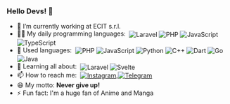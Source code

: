 <h3>Hello Devs! 👋</h3>
<ul>
    <li>
        <span>
            🏢 I’m currently working at ECIT s.r.l.
        </span>
    </li>
    <li>
        <span>
            👨‍💻 My daily programming languages:&nbsp;
            <img align="center" alt="Laravel" src="https://img.shields.io/badge/laravel%20-%23FF2D20.svg?&style=for-the-badge&logo=laravel&logoColor=white">
            <img align="center" alt="PHP" src="https://img.shields.io/badge/php%20-%23777BB4.svg?&style=for-the-badge&logo=php&logoColor=white">
            <img align="center" alt="JavaScript" src="https://img.shields.io/badge/Javascript%20-%23F7DF1E.svg?&style=for-the-badge&logo=javascript&logoColor=222222">
            <img align="center" alt="TypeScript" src="https://img.shields.io/badge/TypeScript%20-%23007ACC.svg?&style=for-the-badge&logo=typescript&logoColor=white">
        </span>
    </li>
    <li>
        <span>
            🚩 Used languages:&nbsp;
            <img align="center" alt="PHP" src="https://img.shields.io/badge/php%20-%23777BB4.svg?&style=for-the-badge&logo=php&logoColor=white">
            <img align="center" alt="JavaScript" src="https://img.shields.io/badge/js%20-%23F7DF1E.svg?&style=for-the-badge&logo=javascript&logoColor=222222">
            <img align="center" alt="Python" src="https://img.shields.io/badge/python%20-%233776AB.svg?&style=for-the-badge&logo=python&logoColor=white">
            <img align="center" alt="C++" src="https://img.shields.io/badge/C++%20-%2300599C.svg?&style=for-the-badge&logo=c%2B%2B&logoColor=white">
            <img align="center" alt="Dart" src="https://img.shields.io/badge/Dart%20-%230175C2.svg?&style=for-the-badge&logo=dart&logoColor=white">
            <img align="center" alt="Go" src="https://img.shields.io/badge/Go%20-%2300ADD8.svg?&style=for-the-badge&logo=go&logoColor=white">
            <img align="center" alt="Java" src="https://img.shields.io/badge/java%20-%23007396.svg?&style=for-the-badge&logo=java&logoColor=white">
        </span>
    </li>
    <li>
        <span>
            🏫 Learning all about:&nbsp;
            <img align="center" alt="Laravel" src="https://img.shields.io/badge/laravel%20-%23FF2D20.svg?&style=for-the-badge&logo=laravel&logoColor=white">
            <img align="center" alt="Svelte" src="https://img.shields.io/badge/svelte%20-%23FF3E00.svg?&style=for-the-badge&logo=svelte&logoColor=white">
        </span>
    </li>
    <li>
        <span>
        📫 How to reach me:&nbsp;
            <a href="https://www.instagram.com/jerrypalmi8/">
                <img align="center" src="https://img.shields.io/badge/Instagram-@jerrypalmi8-E4405F?logo=instagram&style=for-the-badge" alt="Instagram">
            </a>
            <a href="https://t.me/tiaxter">
                <img align="center" src="https://img.shields.io/badge/Telegram-@tiaxter-2CA5E0?logo=telegram&style=for-the-badge" alt="Telegram">
            </a>
          </span>
    </li>
    <li>
        <span>
            😄 My motto:&nbsp;<b>Never give up!</b>
        </span>
    </li>
    <li>
        <span>
          ⚡ Fun fact:&nbsp;I'm a huge fan of Anime and Manga&nbsp;
        </span>
    </li>
</ul>
